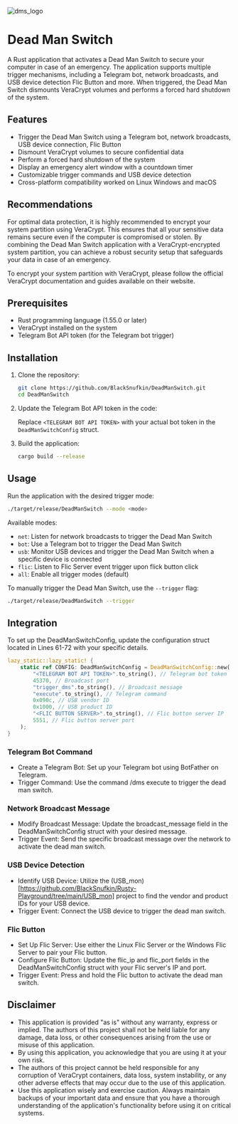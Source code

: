
![dms_logo](https://github.com/BlackSnufkin/DeadManSwitch/assets/61916899/097bc494-f245-4b0a-8a71-9971708fc98e)



# Dead Man Switch

A Rust application that activates a Dead Man Switch to secure your computer in case of an emergency. The application supports multiple trigger mechanisms, including a Telegram bot, network broadcasts, and USB device detection Flic Button and more. When triggered, the Dead Man Switch dismounts VeraCrypt volumes and performs a forced hard shutdown of the system.

## Features

- Trigger the Dead Man Switch using a Telegram bot, network broadcasts, USB device connection, Flic Button
- Dismount VeraCrypt volumes to secure confidential data
- Perform a forced hard shutdown of the system
- Display an emergency alert window with a countdown timer
- Customizable trigger commands and USB device detection
- Cross-platform compatibility worked on Linux Windows and macOS

## Recommendations

For optimal data protection, it is highly recommended to encrypt your system partition using VeraCrypt. This ensures that all your sensitive data remains secure even if the computer is compromised or stolen. By combining the Dead Man Switch application with a VeraCrypt-encrypted system partition, you can achieve a robust security setup that safeguards your data in case of an emergency.

To encrypt your system partition with VeraCrypt, please follow the official VeraCrypt documentation and guides available on their website.

## Prerequisites

- Rust programming language (1.55.0 or later)
- VeraCrypt installed on the system
- Telegram Bot API token (for the Telegram bot trigger)

## Installation

1. Clone the repository:

   ```bash
   git clone https://github.com/BlackSnufkin/DeadManSwitch.git
   cd DeadManSwitch
   ```

2. Update the Telegram Bot API token in the code:

   Replace `<TELEGRAM BOT API TOKEN>` with your actual bot token in the `DeadManSwitchConfig` struct.

3. Build the application:

   ```bash
   cargo build --release
   ```

## Usage

Run the application with the desired trigger mode:

```bash
./target/release/DeadManSwitch --mode <mode>
```

Available modes:
- `net`: Listen for network broadcasts to trigger the Dead Man Switch
- `bot`: Use a Telegram bot to trigger the Dead Man Switch
- `usb`: Monitor USB devices and trigger the Dead Man Switch when a specific device is connected
- `flic`: Listen to Flic Server event trigger upon flick button click
- `all`: Enable all trigger modes (default)

To manually trigger the Dead Man Switch, use the `--trigger` flag:

```bash
./target/release/DeadManSwitch --trigger
```

## Integration

To set up the DeadManSwitchConfig, update the configuration struct located in Lines 61-72 with your specific details.

```rust
lazy_static::lazy_static! {
    static ref CONFIG: DeadManSwitchConfig = DeadManSwitchConfig::new(
        "<TELEGRAM BOT API TOKEN>".to_string(), // Telegram bot token
        45370, // Broadcast port
        "trigger_dms".to_string(), // Broadcast message
        "execute".to_string(), // Telegram command
        0x090c, // USB vendor ID
        0x1000, // USB product ID
        "<FLIC BUTTON SERVER>".to_string(), // Flic button server IP
        5551, // Flic button server port
    );
}
```
### Telegram Bot Command
- Create a Telegram Bot: Set up your Telegram bot using BotFather on Telegram.
- Trigger Command: Use the command /dms execute to trigger the dead man switch.

### Network Broadcast Message
- Modify Broadcast Message: Update the broadcast_message field in the DeadManSwitchConfig struct with your desired message.
- Trigger Event: Send the specific broadcast message over the network to activate the dead man switch.

### USB Device Detection
- Identify USB Device: Utilize the (USB_mon)[https://github.com/BlackSnufkin/Rusty-Playground/tree/main/USB_mon] project to find the vendor and product IDs for your USB device.
- Trigger Event: Connect the USB device to trigger the dead man switch.

### Flic Button
- Set Up Flic Server: Use either the Linux Flic Server or the Windows Flic Server to pair your Flic button.
- Configure Flic Button: Update the flic_ip and flic_port fields in the DeadManSwitchConfig struct with your Flic server's IP and port.
- Trigger Event: Press and hold the Flic button to activate the dead man switch.


## Disclaimer

- This application is provided "as is" without any warranty, express or implied. The authors of this project shall not be held liable for any damage, data loss, or other consequences arising from the use or misuse of this application.
- By using this application, you acknowledge that you are using it at your own risk. 
- The authors of this project cannot be held responsible for any corruption of VeraCrypt containers, data loss, system instability, or any other adverse effects that may occur due to the use of this application.
- Use this application wisely and exercise caution. Always maintain backups of your important data and ensure that you have a thorough understanding of the application's functionality before using it on critical systems.
